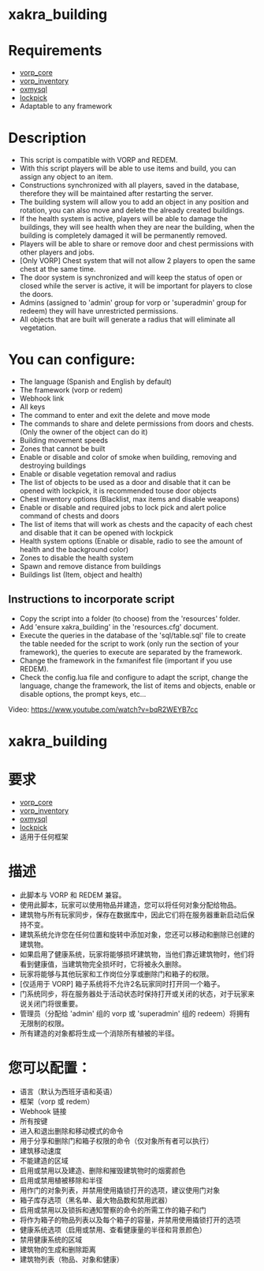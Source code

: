 # xakra_building
# Requirements
- [vorp_core](https://github.com/VORPCORE/vorp-core-lua)
- [vorp_inventory](https://github.com/VORPCORE/vorp_inventory-lua)
- [oxmysql](https://github.com/overextended/oxmysql)
- [lockpick](https://github.com/XakraD/lockpick)
- Adaptable to any framework

# Description
- This script is compatible with VORP and REDEM.
- With this script players will be able to use items and build, you can assign any object to an item.
- Constructions synchronized with all players, saved in the database, therefore they will be maintained after restarting the server.
- The building system will allow you to add an object in any position and rotation, you can also move and delete the already created buildings.
- If the health system is active, players will be able to damage the buildings, they will see health when they are near the building, when the building is completely damaged it will be permanently removed.
- Players will be able to share or remove door and chest permissions with other players and jobs.
- [Only VORP] Chest system that will not allow 2 players to open the same chest at the same time.
- The door system is synchronized and will keep the status of open or closed while the server is active, it will be important for players to close the doors.
- Admins (assigned to 'admin' group for vorp or 'superadmin' group for redeem) they will have unrestricted permissions.
- All objects that are built will generate a radius that will eliminate all vegetation.
  
# You can configure:
- The language (Spanish and English by default)
- The framework (vorp or redem)
- Webhook link
- All keys
- The command to enter and exit the delete and move mode
- The commands to share and delete permissions from doors and chests. (Only the owner of the object can do it)
- Building movement speeds
- Zones that cannot be built
- Enable or disable and color of smoke when building, removing and destroying buildings
- Enable or disable vegetation removal and radius
- The list of objects to be used as a door and disable that it can be opened with lockpick, it is recommended touse door objects
- Chest inventory options (Blacklist, max items and disable weapons)
- Enable or disable and required jobs to lock pick and alert police command of chests and doors
- The list of items that will work as chests and the capacity of each chest and disable that it can be opened with lockpick
- Health system options (Enable or disable, radio to see the amount of health and the background color)
- Zones to disable the health system
- Spawn and remove distance from buildings
- Buildings list (Item, object and health)

## Instructions to incorporate script
- Copy the script into a folder (to choose) from the 'resources' folder.
- Add 'ensure xakra_building' in the 'resources.cfg' document.
- Execute the queries in the database of the 'sql/table.sql' file to create the table needed for the script to work (only run the section of your framework), the queries to execute are separated by the framework.
- Change the framework in the fxmanifest file (important if you use REDEM).
- Check the config.lua file and configure to adapt the script, change the language, change the framework, the list of items and objects, enable or disable options, the prompt keys, etc...

Video: https://www.youtube.com/watch?v=bqR2WEYB7cc





# xakra_building
# 要求
- [vorp_core](https://github.com/VORPCORE/vorp-core-lua)
- [vorp_inventory](https://github.com/VORPCORE/vorp_inventory-lua)
- [oxmysql](https://github.com/overextended/oxmysql)
- [lockpick](https://github.com/XakraD/lockpick)
- 适用于任何框架

# 描述
- 此脚本与 VORP 和 REDEM 兼容。
- 使用此脚本，玩家可以使用物品并建造，您可以将任何对象分配给物品。
- 建筑物与所有玩家同步，保存在数据库中，因此它们将在服务器重新启动后保持不变。
- 建筑系统允许您在任何位置和旋转中添加对象，您还可以移动和删除已创建的建筑物。
- 如果启用了健康系统，玩家将能够损坏建筑物，当他们靠近建筑物时，他们将看到健康值，当建筑物完全损坏时，它将被永久删除。
- 玩家将能够与其他玩家和工作岗位分享或删除门和箱子的权限。
- [仅适用于 VORP] 箱子系统将不允许2名玩家同时打开同一个箱子。
- 门系统同步，将在服务器处于活动状态时保持打开或关闭的状态，对于玩家来说关闭门将很重要。
- 管理员（分配给 'admin' 组的 vorp 或 'superadmin' 组的 redeem）将拥有无限制的权限。
- 所有建造的对象都将生成一个消除所有植被的半径。

# 您可以配置：
- 语言（默认为西班牙语和英语）
- 框架（vorp 或 redem）
- Webhook 链接
- 所有按键
- 进入和退出删除和移动模式的命令
- 用于分享和删除门和箱子权限的命令（仅对象所有者可以执行）
- 建筑移动速度
- 不能建造的区域
- 启用或禁用以及建造、删除和摧毁建筑物时的烟雾颜色
- 启用或禁用植被移除和半径
- 用作门的对象列表，并禁用使用撬锁打开的选项，建议使用门对象
- 箱子库存选项（黑名单、最大物品数和禁用武器）
- 启用或禁用以及锁拆和通知警察的命令的所需工作的箱子和门
- 将作为箱子的物品列表以及每个箱子的容量，并禁用使用撬锁打开的选项
- 健康系统选项（启用或禁用、查看健康量的半径和背景颜色）
- 禁用健康系统的区域
- 建筑物的生成和删除距离
- 建筑物列表（物品、对象和健康）

